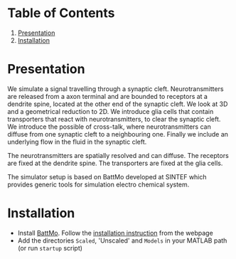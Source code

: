 
# Table of Contents

1.  [Presentation](#org81fa71d)
2.  [Installation](#org70fca4a)



<a id="org81fa71d"></a>

# Presentation

We simulate a signal travelling through a synaptic cleft. Neurotransmitters are released from a axon terminal and are bounded to 
receptors at a dendrite spine, located at the other end of the synaptic cleft. We look at 3D and a geometrical reduction to 2D. 
We introduce glia cells that contain transporters that react with neurotransmitters, to clear the synaptic cleft. We introduce the 
possible of cross-talk, where neurotransmitters can diffuse from one synaptic cleft to a neighbouring one. Finally we include an 
underlying flow in the fluid in the synaptic cleft.

The neurotransmitters are spatially resolved and can diffuse. The receptors are fixed at the dendrite spine.
The transporters are fixed at the glia cells.

The simulator setup is based on BattMo developed at SINTEF which provides generic tools for simulation electro
chemical system.



<a id="org70fca4a"></a>

# Installation

-   Install [BattMo](https://github.com/BattMoTeam/BattMo). Follow the [installation instruction](https://github.com/BattMoTeam/BattMo#installation) from the webpage
-   Add the directories `Scaled`, 'Unscaled' and `Models` in your MATLAB path (or run `startup` script)
    
    

